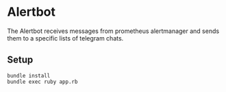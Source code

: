 # Alertbot

The Alertbot receives messages from prometheus alertmanager and sends them to a specific lists of telegram chats.

## Setup

    bundle install
    bundle exec ruby app.rb